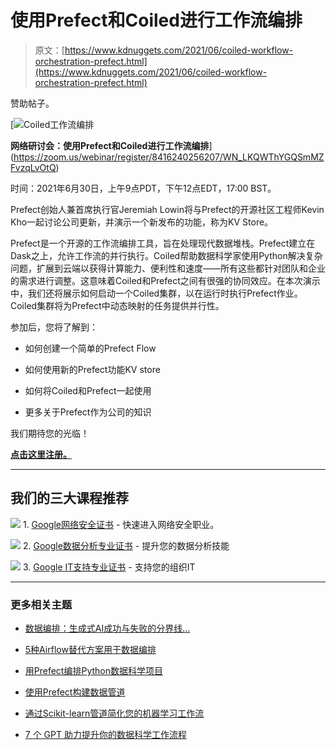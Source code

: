 # 使用Prefect和Coiled进行工作流编排

> 原文：[https://www.kdnuggets.com/2021/06/coiled-workflow-orchestration-prefect.html](https://www.kdnuggets.com/2021/06/coiled-workflow-orchestration-prefect.html)

赞助帖子。

[![Coiled工作流编排](../Images/380533fb3e687d35f666aa1bd03eaef1.png)

**网络研讨会：使用Prefect和Coiled进行工作流编排**](https://zoom.us/webinar/register/8416240256207/WN_LKQWThYGQSmMZFvzqLvOtQ)

时间：2021年6月30日，上午9点PDT，下午12点EDT，17:00 BST。

Prefect创始人兼首席执行官Jeremiah Lowin将与Prefect的开源社区工程师Kevin Kho一起讨论公司更新，并演示一个新发布的功能，称为KV Store。

Prefect是一个开源的工作流编排工具，旨在处理现代数据堆栈。Prefect建立在Dask之上，允许工作流的并行执行。Coiled帮助数据科学家使用Python解决复杂问题，扩展到云端以获得计算能力、便利性和速度——所有这些都针对团队和企业的需求进行调整。这意味着Coiled和Prefect之间有很强的协同效应。在本次演示中，我们还将展示如何启动一个Coiled集群，以在运行时执行Prefect作业。Coiled集群将为Prefect中动态映射的任务提供并行性。

参加后，您将了解到：

+   如何创建一个简单的Prefect Flow

+   如何使用新的Prefect功能KV store

+   如何将Coiled和Prefect一起使用

+   更多关于Prefect作为公司的知识

我们期待您的光临！

[**点击这里注册。**](https://zoom.us/webinar/register/8416240256207/WN_LKQWThYGQSmMZFvzqLvOtQ)

* * *

## 我们的三大课程推荐

![](../Images/0244c01ba9267c002ef39d4907e0b8fb.png) 1\. [Google网络安全证书](https://www.kdnuggets.com/google-cybersecurity) - 快速进入网络安全职业。

![](../Images/e225c49c3c91745821c8c0368bf04711.png) 2\. [Google数据分析专业证书](https://www.kdnuggets.com/google-data-analytics) - 提升您的数据分析技能

![](../Images/0244c01ba9267c002ef39d4907e0b8fb.png) 3\. [Google IT支持专业证书](https://www.kdnuggets.com/google-itsupport) - 支持您的组织IT

* * *

### 更多相关主题

+   [数据编排：生成式AI成功与失败的分界线…](https://www.kdnuggets.com/2024/07/astronomer/data-orchestration-the-dividing-line-between-generative-ai-success-and-failure)

+   [5种Airflow替代方案用于数据编排](https://www.kdnuggets.com/5-airflow-alternatives-for-data-orchestration)

+   [用Prefect编排Python数据科学项目](https://www.kdnuggets.com/2022/02/orchestrate-data-science-project-python-prefect.html)

+   [使用Prefect构建数据管道](https://www.kdnuggets.com/building-data-pipeline-with-prefect)

+   [通过Scikit-learn管道简化您的机器学习工作流](https://www.kdnuggets.com/streamline-your-machine-learning-workflow-with-scikit-learn-pipelines)

+   [7 个 GPT 助力提升你的数据科学工作流程](https://www.kdnuggets.com/7-gpts-to-help-improve-your-data-science-workflow)
